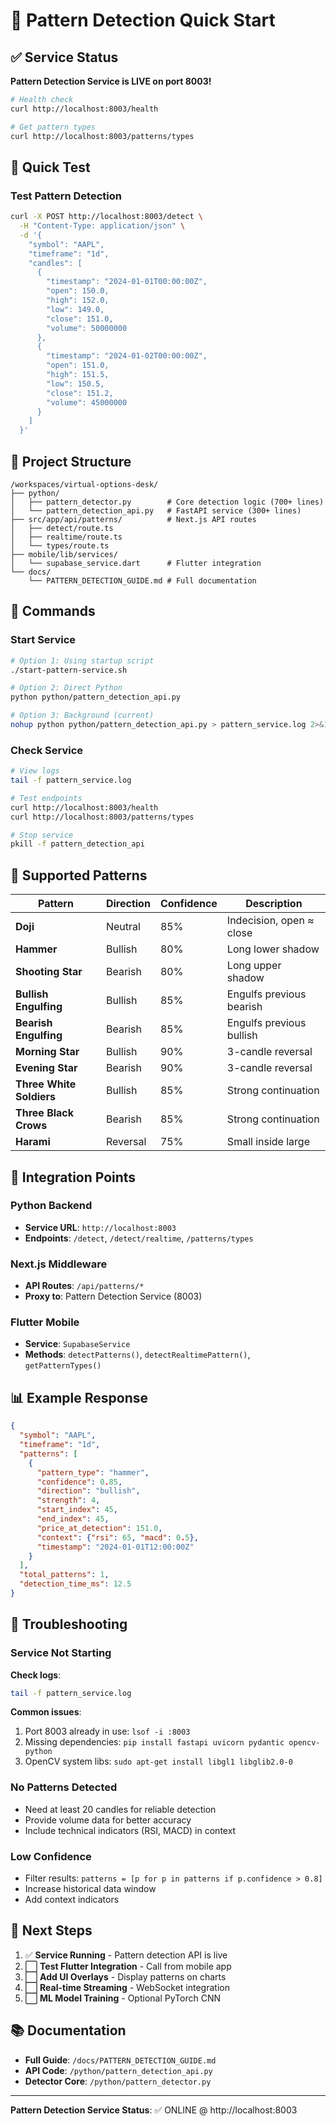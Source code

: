 # 🚀 Pattern Detection Quick Start

## ✅ Service Status

**Pattern Detection Service is LIVE on port 8003!**

```bash
# Health check
curl http://localhost:8003/health

# Get pattern types
curl http://localhost:8003/patterns/types
```

## 🎯 Quick Test

### Test Pattern Detection

```bash
curl -X POST http://localhost:8003/detect \
  -H "Content-Type: application/json" \
  -d '{
    "symbol": "AAPL",
    "timeframe": "1d",
    "candles": [
      {
        "timestamp": "2024-01-01T00:00:00Z",
        "open": 150.0,
        "high": 152.0,
        "low": 149.0,
        "close": 151.0,
        "volume": 50000000
      },
      {
        "timestamp": "2024-01-02T00:00:00Z",
        "open": 151.0,
        "high": 151.5,
        "low": 150.5,
        "close": 151.2,
        "volume": 45000000
      }
    ]
  }'
```

## 📂 Project Structure

```
/workspaces/virtual-options-desk/
├── python/
│   ├── pattern_detector.py        # Core detection logic (700+ lines)
│   └── pattern_detection_api.py   # FastAPI service (300+ lines)
├── src/app/api/patterns/          # Next.js API routes
│   ├── detect/route.ts
│   ├── realtime/route.ts
│   └── types/route.ts
├── mobile/lib/services/
│   └── supabase_service.dart      # Flutter integration
└── docs/
    └── PATTERN_DETECTION_GUIDE.md # Full documentation
```

## 🔧 Commands

### Start Service

```bash
# Option 1: Using startup script
./start-pattern-service.sh

# Option 2: Direct Python
python python/pattern_detection_api.py

# Option 3: Background (current)
nohup python python/pattern_detection_api.py > pattern_service.log 2>&1 &
```

### Check Service

```bash
# View logs
tail -f pattern_service.log

# Test endpoints
curl http://localhost:8003/health
curl http://localhost:8003/patterns/types

# Stop service
pkill -f pattern_detection_api
```

## 🎨 Supported Patterns

| Pattern | Direction | Confidence | Description |
|---------|-----------|------------|-------------|
| **Doji** | Neutral | 85% | Indecision, open ≈ close |
| **Hammer** | Bullish | 80% | Long lower shadow |
| **Shooting Star** | Bearish | 80% | Long upper shadow |
| **Bullish Engulfing** | Bullish | 85% | Engulfs previous bearish |
| **Bearish Engulfing** | Bearish | 85% | Engulfs previous bullish |
| **Morning Star** | Bullish | 90% | 3-candle reversal |
| **Evening Star** | Bearish | 90% | 3-candle reversal |
| **Three White Soldiers** | Bullish | 85% | Strong continuation |
| **Three Black Crows** | Bearish | 85% | Strong continuation |
| **Harami** | Reversal | 75% | Small inside large |

## 🔗 Integration Points

### Python Backend
- **Service URL**: `http://localhost:8003`
- **Endpoints**: `/detect`, `/detect/realtime`, `/patterns/types`

### Next.js Middleware
- **API Routes**: `/api/patterns/*`
- **Proxy to**: Pattern Detection Service (8003)

### Flutter Mobile
- **Service**: `SupabaseService`
- **Methods**: `detectPatterns()`, `detectRealtimePattern()`, `getPatternTypes()`

## 📊 Example Response

```json
{
  "symbol": "AAPL",
  "timeframe": "1d",
  "patterns": [
    {
      "pattern_type": "hammer",
      "confidence": 0.85,
      "direction": "bullish",
      "strength": 4,
      "start_index": 45,
      "end_index": 45,
      "price_at_detection": 151.0,
      "context": {"rsi": 65, "macd": 0.5},
      "timestamp": "2024-01-01T12:00:00Z"
    }
  ],
  "total_patterns": 1,
  "detection_time_ms": 12.5
}
```

## 🐛 Troubleshooting

### Service Not Starting

**Check logs**:
```bash
tail -f pattern_service.log
```

**Common issues**:
1. Port 8003 already in use: `lsof -i :8003`
2. Missing dependencies: `pip install fastapi uvicorn pydantic opencv-python`
3. OpenCV system libs: `sudo apt-get install libgl1 libglib2.0-0`

### No Patterns Detected

- Need at least 20 candles for reliable detection
- Provide volume data for better accuracy
- Include technical indicators (RSI, MACD) in context

### Low Confidence

- Filter results: `patterns = [p for p in patterns if p.confidence > 0.8]`
- Increase historical data window
- Add context indicators

## 🚀 Next Steps

1. ✅ **Service Running** - Pattern detection API is live
2. ⬜ **Test Flutter Integration** - Call from mobile app
3. ⬜ **Add UI Overlays** - Display patterns on charts
4. ⬜ **Real-time Streaming** - WebSocket integration
5. ⬜ **ML Model Training** - Optional PyTorch CNN

## 📚 Documentation

- **Full Guide**: `/docs/PATTERN_DETECTION_GUIDE.md`
- **API Code**: `/python/pattern_detection_api.py`
- **Detector Core**: `/python/pattern_detector.py`

---

**Pattern Detection Service Status**: ✅ ONLINE @ http://localhost:8003

